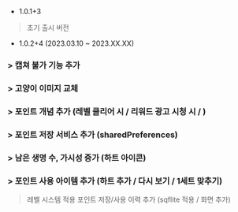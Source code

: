 - 1.0.1+3
> 초기 출시 버전


- 1.0.2+4 (2023.03.10 ~ 2023.XX.XX)
### > 캡쳐 불가 기능 추가
### > 고양이 이미지 교체
### > 포인트 개념 추가 (레벨 클리어 시 / 리워드 광고 시청 시 / )
### > 포인트 저장 서비스 추가 (sharedPreferences)
### > 남은 생명 수, 가시성 증가 (하트 아이콘)
### > 포인트 사용 아이템 추가 (하트 추가 / 다시 보기 / 1세트 맞추기)
> 레벨 시스템 적용
> 포인트 저장/사용 이력 추가 (sqflite 적용 / 화면 추가)
